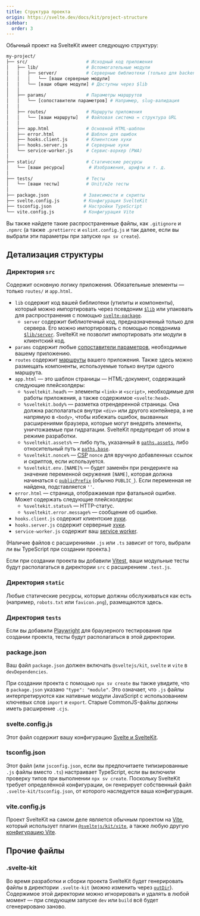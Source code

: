 ```yaml
---
title: Структура проекта
origin: https://svelte.dev/docs/kit/project-structure
sidebar:
  order: 3
---
```


Обычный проект на SvelteKit имеет следующую структуру:

```bash
my-project/
├── src/                      # Исходный код приложения
│   ├── lib/                  # Вспомогательные модули
│   │   ├── server/           # Серверные библиотеки (только для backend)
│   │   │   └── [ваши серверные модули]
│   │   └── [ваши общие модули] # Доступны через $lib
│   │
│   ├── params/               # Параметры маршрутов
│   │   └── [сопоставители параметров] # Например, slug-валидация
│   │
│   ├── routes/               # Маршруты приложения
│   │   └── [ваши маршруты]   # Файловая система = структура URL
│   │
│   ├── app.html              # Основной HTML-шаблон
│   ├── error.html            # Шаблон для ошибок
│   ├── hooks.client.js       # Клиентские хуки
│   ├── hooks.server.js       # Серверные хуки
│   └── service-worker.js     # Сервис-воркер (PWA)
│
├── static/                   # Статические ресурсы
│   └── [ваши ресурсы]         # Изображения, шрифты и т. д.
│
├── tests/                    # Тесты
│   └── [ваши тесты]          # Unit/e2e тесты
│
├── package.json             # Зависимости и скрипты
├── svelte.config.js         # Конфигурация SvelteKit
├── tsconfig.json            # Настройки TypeScript
└── vite.config.js           # Конфигурация Vite
```

Вы также найдете такие распространенные файлы, как `.gitignore` и `.npmrc` (а также `.prettierrc` и `eslint.config.js` и так далее, если вы выбрали эти параметры при запуске `npx sv create`).

## Детализация структуры

### Директория `src`

Содержит основную логику приложения. Обязательные элементы — только `routes/` и `app.html`.

- `lib` содержит код вашей библиотеки (утилиты и компоненты), который можно импортировать через псевдоним [`$lib`](https://svelte.dev/docs/kit/$lib) или упаковать для распространения с помощью [`svelte-package`](https://svelte.dev/docs/kit/packaging).
  - `server` содержит библиотечный код, предназначенный только для сервера. Его можно импортировать с помощью псевдонима [`$lib/server`](https://svelte.dev/docs/kit/server-only-modules). SvelteKit не позволит импортировать эти модули в клиентский код.
- `params` содержит любые [сопоставители параметров](https://svelte.dev/docs/kit/advanced-routing#Matching), необходимые вашему приложению.
- `routes` содержит [маршруты](/kit/core-concepts/routing) вашего приложения. Также здесь можно размещать компоненты, используемые только внутри одного маршрута.
- `app.html` — это шаблон страницы — HTML-документ, содержащий следующие плейсхолдеры:
  - `%sveltekit.head%` — элементы `<link>` и `<script>`, необходимые для работы приложения, а также содержимое `<svelte:head>`.
  - `%sveltekit.body%` — разметка отрендеренной страницы. Она должна располагаться внутри `<div>` или другого контейнера, а не напрямую в `<body>`, чтобы избежать ошибок, вызванных расширениями браузера, которые могут внедрять элементы, уничтожаемые при гидратации. SvelteKit предупредит об этом в режиме разработки.
  - `%sveltekit.assets%` — либо путь, указанный в [`paths.assets`](https://svelte.dev/docs/kit/configuration#paths), либо относительный путь к [`paths.base`](https://svelte.dev/docs/kit/configuration#paths).
  - `%sveltekit.nonce%` — [CSP](https://svelte.dev/docs/kit/configuration#csp) `nonce` для вручную добавленных ссылок и скриптов, если используется.
  - `%sveltekit.env.[NAME]%` — будет заменён при рендеринге на значение переменной окружения `[NAME]`, которая должна начинаться с [`publicPrefix`](https://svelte.dev/docs/kit/configuration#env) (обычно `PUBLIC_`). Если переменная не найдена, подставляется `''`.
- `error.html` — страница, отображаемая при фатальной ошибке. Может содержать следующие плейсхолдеры:
  - `%sveltekit.status%` — HTTP-статус.
  - `%sveltekit.error.message%` — сообщение об ошибке.
- `hooks.client.js` содержит клиентские [хуки](https://svelte.dev/docs/kit/hooks).
- `hooks.server.js` содержит серверные [хуки](https://svelte.dev/docs/kit/hooks).
- `service-worker.js` содержит ваш [service worker](https://svelte.dev/docs/kit/service-workers).

(Наличие файлов с расширениями `.js` или `.ts` зависит от того, выбрали ли вы TypeScript при создании проекта.)

Если при создании проекта вы добавили [Vitest](https://vitest.dev), ваши модульные тесты будут располагаться в директории `src` с расширением `.test.js`.

### Директория `static`

Любые статические ресурсы, которые должны обслуживаться как есть (например, `robots.txt` или `favicon.png`), размещаются здесь.

### Директория `tests`

Если вы добавили [Playwright](https://playwright.dev/) для браузерного тестирования при создании проекта, тесты будут располагаться в этой директории.

### package.json

Ваш файл `package.json` должен включать `@sveltejs/kit`, `svelte` и `vite` в `devDependencies`.

При создании проекта с помощью `npx sv create` вы также увидите, что в `package.json` указано `"type": "module"`. Это означает, что `.js` файлы интерпретируются как нативные модули JavaScript с использованием ключевых слов `import` и `export`. Старые CommonJS-файлы должны иметь расширение `.cjs`.

### svelte.config.js

Этот файл содержит вашу конфигурацию [Svelte и SvelteKit](https://svelte.dev/docs/kit/configuration).

### tsconfig.json

Этот файл (или `jsconfig.json`, если вы предпочитаете типизированные `.js` файлы вместо `.ts`) настраивает TypeScript, если вы включили проверку типов при выполнении `npx sv create`. Поскольку SvelteKit требует определённой конфигурации, он генерирует собственный файл `.svelte-kit/tsconfig.json`, от которого наследуется ваша конфигурация.

### vite.config.js

Проект SvelteKit на самом деле является обычным проектом на [Vite](https://dragomano.github.io/vite-docs/), который использует плагин [`@sveltejs/kit/vite`](https://svelte.dev/docs/kit/@sveltejs-kit-vite), а также любую другую [конфигурацию Vite](https://dragomano.github.io/vite-docs/config/).

## Прочие файлы

### .svelte-kit

Во время разработки и сборки проекта SvelteKit будет генерировать файлы в директории `.svelte-kit` (можно изменить через [`outDir`](https://svelte.dev/docs/kit/configuration#outDir)). Содержимое этой директории можно игнорировать и удалять в любой момент — при следующем запуске `dev` или `build` всё будет сгенерировано заново.
